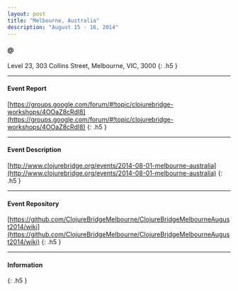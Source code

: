 ```yaml
---
layout: post
title: "Melbourne, Australia"
description: "August 15 - 16, 2014"
---
```


#### @

Level 23, 303 Collins Street, Melbourne, VIC, 3000
{: .h5 }

---

#### Event Report

[https://groups.google.com/forum/#!topic/clojurebridge-workshops/4OOaZ8cRdl8](https://groups.google.com/forum/#!topic/clojurebridge-workshops/4OOaZ8cRdl8)
{: .h5 }

---

#### Event Description

[http://www.clojurebridge.org/events/2014-08-01-melbourne-australia](http://www.clojurebridge.org/events/2014-08-01-melbourne-australia)
{: .h5 }

---

#### Event Repository
[https://github.com/ClojureBridgeMelbourne/ClojureBridgeMelbourneAugust2014/wiki](https://github.com/ClojureBridgeMelbourne/ClojureBridgeMelbourneAugust2014/wiki)
{: .h5 }

---

#### Information

{: .h5 }